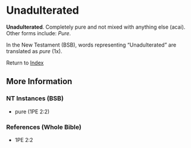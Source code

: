 # Unadulterated
**Unadulterated**. 
Completely pure and not mixed with anything else (acai). 
Other forms include: 
*Pure*. 




In the New Testament (BSB), words representing “Unadulterated” are translated as 
*pure* (1x). 


Return to [Index](00-Index.md)

## More Information

### NT Instances (BSB)

* pure (1PE 2:2)



### References (Whole Bible)

* 1PE 2:2



